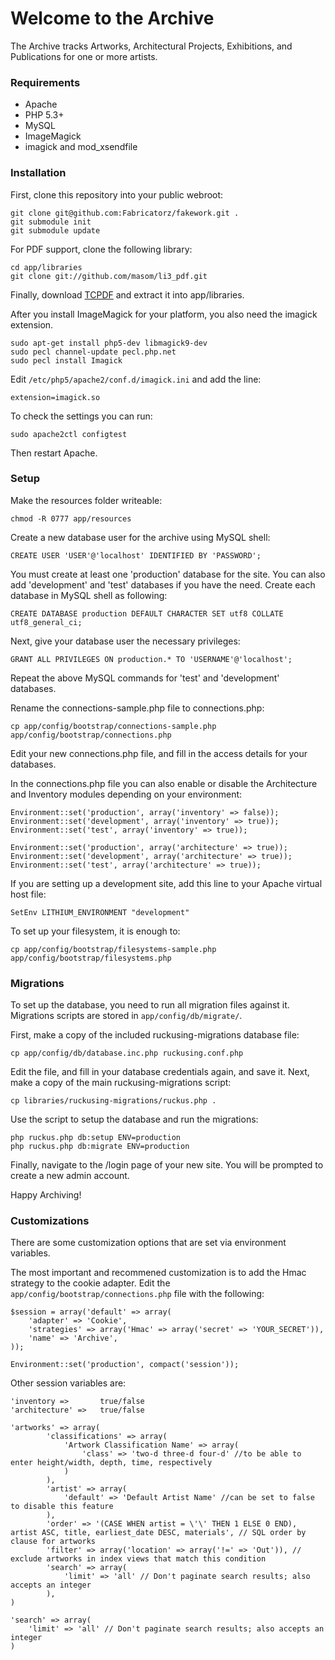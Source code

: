 # Welcome to the Archive

The Archive tracks Artworks, Architectural Projects, Exhibitions, and Publications for one or more artists.

### Requirements

* Apache
* PHP 5.3+
* MySQL
* ImageMagick
* imagick and mod_xsendfile

### Installation

First, clone this repository into your public webroot:

    git clone git@github.com:Fabricatorz/fakework.git .
	git submodule init
	git submodule update

For PDF support, clone the following library:

	cd app/libraries
	git clone git://github.com/masom/li3_pdf.git

Finally, download [TCPDF](http://www.tcpdf.org) and extract it into app/libraries.

After you install ImageMagick for your platform, you also need the imagick extension.

	sudo apt-get install php5-dev libmagick9-dev
	sudo pecl channel-update pecl.php.net
	sudo pecl install Imagick

Edit `/etc/php5/apache2/conf.d/imagick.ini` and add the line: 

	extension=imagick.so

To check the settings you can run:

	sudo apache2ctl configtest

Then restart Apache.

### Setup

Make the resources folder writeable:

	chmod -R 0777 app/resources

Create a new database user for the archive using MySQL shell:

	CREATE USER 'USER'@'localhost' IDENTIFIED BY 'PASSWORD';

You must create at least one 'production' database for the site. You can also add 'development' and 'test' databases if you have the need. Create each database in MySQL shell as following:

	CREATE DATABASE production DEFAULT CHARACTER SET utf8 COLLATE utf8_general_ci;

Next, give your database user the necessary privileges:

	GRANT ALL PRIVILEGES ON production.* TO 'USERNAME'@'localhost';

Repeat the above MySQL commands for 'test' and 'development' databases.

Rename the connections-sample.php file to connections.php:

	cp app/config/bootstrap/connections-sample.php app/config/bootstrap/connections.php

Edit your new connections.php file, and fill in the access details for your databases.

In the connections.php file you can also enable or disable the Architecture and Inventory modules depending on your environment:

	Environment::set('production', array('inventory' => false));
	Environment::set('development', array('inventory' => true));
	Environment::set('test', array('inventory' => true));

	Environment::set('production', array('architecture' => true));
	Environment::set('development', array('architecture' => true));
	Environment::set('test', array('architecture' => true));

If you are setting up a development site, add this line to your Apache virtual host file:

	SetEnv LITHIUM_ENVIRONMENT "development"

To set up your filesystem, it is enough to:

	cp app/config/bootstrap/filesystems-sample.php app/config/bootstrap/filesystems.php

### Migrations

To set up the database, you need to run all migration files against it. Migrations scripts are stored in `app/config/db/migrate/`.

First, make a copy of the included ruckusing-migrations database file:

    cp app/config/db/database.inc.php ruckusing.conf.php

Edit the file, and fill in your database credentials again, and save it. Next, make a copy of the main ruckusing-migrations script:

	cp libraries/ruckusing-migrations/ruckus.php .

Use the script to setup the database and run the migrations:

	php ruckus.php db:setup ENV=production
	php ruckus.php db:migrate ENV=production

Finally, navigate to the /login page of your new site. You will be prompted to create a new admin account.

Happy Archiving!

### Customizations

There are some customization options that are set via environment variables.

The most important and recommened customization is to add the Hmac strategy to the cookie adapter. Edit the `app/config/bootstrap/connections.php` file with the following:

	$session = array('default' => array(
		'adapter' => 'Cookie',
		'strategies' => array('Hmac' => array('secret' => 'YOUR_SECRET')),
		'name' => 'Archive',
	));

	Environment::set('production', compact('session'));

Other session variables are:

	'inventory =>       true/false
	'architecture' =>   true/false
	
	'artworks' => array(
			'classifications' => array(
				'Artwork Classification Name' => array(
					'class' => 'two-d three-d four-d' //to be able to enter height/width, depth, time, respectively
				)
			),
			'artist' => array(
				'default' => 'Default Artist Name' //can be set to false to disable this feature
			),
			'order' => '(CASE WHEN artist = \'\' THEN 1 ELSE 0 END), artist ASC, title, earliest_date DESC, materials', // SQL order by clause for artworks
			'filter' => array('location' => array('!=' => 'Out')), // exclude artworks in index views that match this condition
			'search' => array(
				'limit' => 'all' // Don't paginate search results; also accepts an integer
			),
	)

	'search' => array(
		'limit' => 'all' // Don't paginate search results; also accepts an integer
	)
